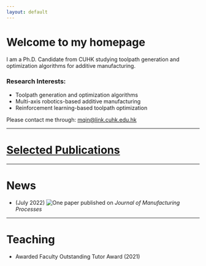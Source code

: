 ```yaml
---
layout: default
---
```


# **Welcome to my homepage**

I am a Ph.D. Candidate from CUHK studying toolpath generation and optimization algorithms for additive manufacturing. 


### **Research Interests:**
- Toolpath generation and optimization algorithms
- Multi-axis robotics-based additive manufacturing
- Reinforcement learning-based toolpath optimization

Please contact me through: mqin@link.cuhk.edu.hk

---
# [Selected Publications](./selected_publications.html)

---
# **News**
- (July 2022) ![One paper](https://doi.org/10.1016/j.jmapro.2022.07.024) published on *Journal of Manufacturing Processes*

---
# **Teaching**
- Awarded Faculty Outstanding Tutor Award (2021) 



